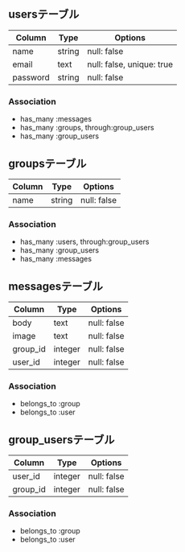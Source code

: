 ## usersテーブル

|Column|Type|Options|
|------|----|-------|
|name|string|null: false|
|email|text|null: false, unique: true|
|password|string|null: false|

### Association
- has_many :messages
- has_many :groups, through:group_users
- has_many :group_users

## groupsテーブル

|Column|Type|Options|
|------|----|-------|
|name|string|null: false|

### Association
- has_many :users, through:group_users
- has_many :group_users
- has_many :messages


## messagesテーブル

|Column|Type|Options|
|------|----|-------|
|body|text|null: false|
|image|text|null: false|
|group_id|integer|null: false|
|user_id|integer|null: false|

### Association
- belongs_to :group
- belongs_to :user

## group_usersテーブル

|Column|Type|Options|
|------|----|-------|
|user_id|integer|null: false|
|group_id|integer|null: false|

### Association
- belongs_to :group
- belongs_to :user

